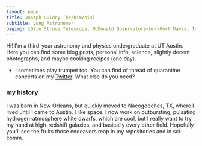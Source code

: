 ```yaml
---
layout: page
title: Joseph Guidry (he/him/his)
subtitle: yung Astronomer
bigimg: [Otto Struve Telescope, McDonald Observatory<br/>Fort Davis, Texas<br/>June 2019](/img/VLA.JPEG) [Very Large Array<br/>Socorro County, New Mexico<br/>January 2020](/img/VLA.JPEG)
---
```


Hi! I'm a third-year astronomy and physics undergraduate at UT Austin. Here you can find some blog posts, personal info, science, slightly decent photographs, and maybe cooking recipes (one day). 

- I sometimes play trumpet too. You can find of thread of quarantine concerts on my [Twitter](https://twitter.com/astrojoeg/status/1241500030877544449?s=20).
What else do you need?

### my history

I was born in New Orleans, but quickly moved to Nacogdoches, TX, where I lived until I came to Austin. I like space. I now work on outbursting, pulsating hydrogen-atmosphere white dwarfs, which are cool, but I really want to try my hand at high-redshift galaxies, and basically every other field. Hopefully you'll see the fruits those endeavors reap in my repositories and in sci-comm.

